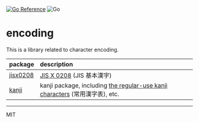 [![Go Reference](https://pkg.go.dev/badge/github.com/ikawaha/encoding.svg)](https://pkg.go.dev/github.com/ikawaha/encoding)
![Go](https://github.com/ikawaha/encoding/workflows/Go/badge.svg)

# encoding

This is a library related to character encoding.

|package| description|
|:---|:---|
| [jisx0208](https://github.com/ikawaha/encoding/tree/main/jisx0208) | [JIS X 0208](https://zenn.dev/ikawaha/articles/20210116-ab1ac4a692ae8bb4d9cf) (JIS 基本漢字) |
| [kanji](https://github.com/ikawaha/encoding/tree/main/kanji) | kanji package, including [the regular-use kanji characters](https://zenn.dev/ikawaha/articles/20210801-e995d788c30ec1) (常用漢字表), etc. |

---
MIT
